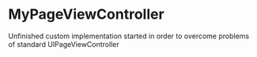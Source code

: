 # MyPageViewController
Unfinished custom implementation started in order to overcome problems of standard UIPageViewController
